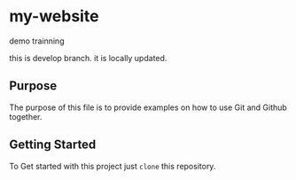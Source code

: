# my-website
demo trainning

this is develop branch.
it is locally updated.

## Purpose

The purpose of this file is to provide examples on how to use Git and Github together.

## Getting Started

To Get started with this project just `clone` this repository.
